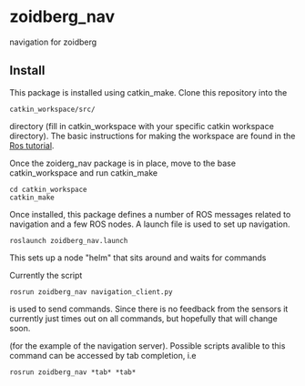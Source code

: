 # zoidberg_nav
navigation for zoidberg

Install
-------

This package is installed using catkin_make. Clone this repository into the

    catkin_workspace/src/

directory (fill in catkin_workspace with your specific catkin workspace
directory). The basic instructions for making the workspace are found in the
[Ros tutorial][RosT1].

Once the zoiderg_nav package is in place, move to the base catkin_workspace
and run catkin_make

```
cd catkin_workspace
catkin_make
```

Once installed, this package defines a number of ROS messages related to
 navigation and a few ROS nodes. A launch file is used to set up navigation.

```
roslaunch zoidberg_nav.launch
```

This sets up a node "helm" that sits around and waits for commands

Currently the script
```
rosrun zoidberg_nav navigation_client.py
```

is used to send commands. Since there is no feedback from the sensors it currently just times out
on all commands, but hopefully that will change soon.

(for the example of the navigation server). Possible scripts avalible to this
command can be accessed by tab completion, i.e
```
rosrun zoidberg_nav *tab* *tab*
```


[RosT1]: http://wiki.ros.org/ROS/Tutorials/InstallingandConfiguringROSEnvironment


